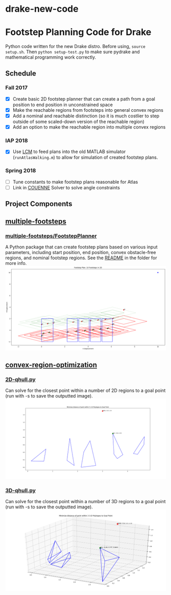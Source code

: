 # drake-new-code

# Footstep Planning Code for Drake #
Python code written for the new Drake distro.
Before using, `source setup.sh`. Then `python setup-test.py` to make sure pydrake and mathematical programming work correctly.

## Schedule ##

### Fall 2017 ###
- [x] Create basic 2D footstep planner that can create a path from a goal position to end position in unconstrained space
- [x] Make the reachable regions from footsteps into general convex regions
- [x] Add a nominal and reachable distinction (so it is much costlier to step outside of some scaled-down version of the reachable region)
- [x] Add an option to make the reachable region into multiple convex regions

### IAP 2018 ###
- [x] Use [LCM](http://lcm-proj.github.io/) to feed plans into the old MATLAB simulator (`runAtlasWalking.m`) to allow for simulation of created footstep plans.

### Spring 2018 ###
- [ ] Tune constants to make footstep plans reasonable for Atlas
- [ ] Link in [COUENNE](https://projects.coin-or.org/Couenne) Solver to solve angle constraints

## Project Components ##

## [multiple-footsteps](multiple-footsteps) ##

### [multiple-footsteps/FootstepPlanner](multiple-footsteps/FootstepPlanner) ###
A Python package that can create footstep plans based on various input parameters, including start position, end position, convex obstacle-free regions, and nominal footstep regions. See the [README](multiple-footsteps/FootstepPlanner/README.md) in the folder for more info.
![FootstepPlanner output](/multiple-footsteps/FootstepPlanner/images/2D-4LBRCN.png?raw=true "FootstepPlanner Output")

## [convex-region-optimization](convex-region-optimization) ##

### [2D-qhull.py](convex-region-optimization/2D-qhull.py) ###
Can solve for the closest point within a number of 2D regions to a goal point (run with -s to save the outputted image).
![2D-qhull.py output](/convex-region-optimization/images/2D-6UK6PM.png?raw=true "2D-qhull.py Output")

### [3D-qhull.py](convex-region-optimization/3D-qhull.py) ###
Can solve for the closest point within a number of 3D regions to a goal point (run with -s to save the outputted image).
![3D-qhull.py output](/convex-region-optimization/images/3D-W3TGPS.png?raw=true "3D-qhull.py Output")
